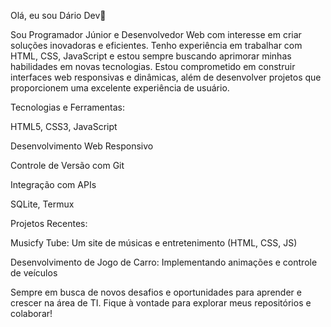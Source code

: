 Olá, eu sou Dário Dev👋

Sou Programador Júnior e Desenvolvedor Web com interesse em criar soluções inovadoras e eficientes. Tenho experiência em trabalhar com HTML, CSS, JavaScript e estou sempre buscando aprimorar minhas habilidades em novas tecnologias. Estou comprometido em construir interfaces web responsivas e dinâmicas, além de desenvolver projetos que proporcionem uma excelente experiência de usuário.

Tecnologias e Ferramentas:

HTML5, CSS3, JavaScript

Desenvolvimento Web Responsivo

Controle de Versão com Git

Integração com APIs

SQLite, Termux


Projetos Recentes:

Musicfy Tube: Um site de músicas e entretenimento (HTML, CSS, JS)

Desenvolvimento de Jogo de Carro: Implementando animações e controle de veículos


Sempre em busca de novos desafios e oportunidades para aprender e crescer na área de TI. Fique à vontade para explorar meus repositórios e colaborar!
